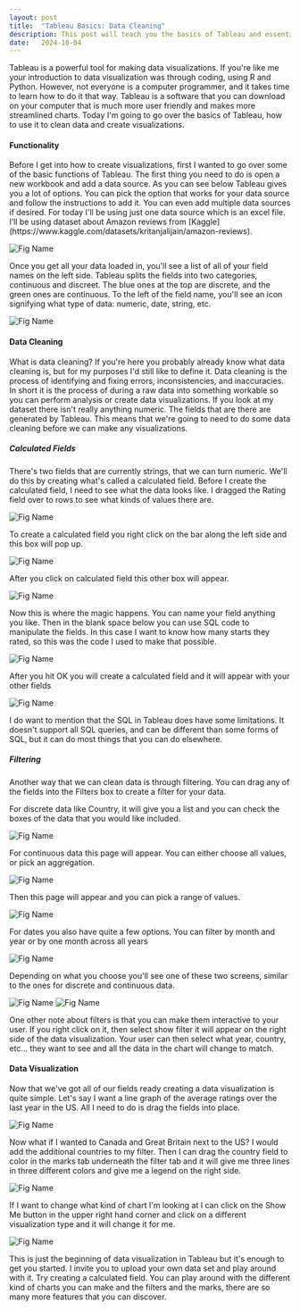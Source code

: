 ```yaml
---
layout: post
title:  "Tableau Basics: Data Cleaning"
description: This post will teach you the basics of Tableau and essentials of data cleaning.
date:   2024-10-04
---
```



<p class="intro"><span class="dropcap">T</span>ableau is a powerful tool for making data visualizations. If you're like me your introduction to data visualization was through coding, using R and Python. However, not everyone is a computer programmer, and it takes time to learn how to do it that way. Tableau is a software that you can download on your computer that is much more user friendly and makes more streamlined charts. Today I'm going to go over the basics of Tableau, how to use it to clean data and create visualizations. </p>

#### Functionality

<p>Before I get into how to create visualizations, first I wanted to go over some of the basic functions of Tableau. The first thing you need to do is open a new workbook and add a data source. As you can see below Tableau gives you a lot of options. You can pick the option that works for your data source and follow the instructions to add it. You can even add multiple data sources if desired. For today I'll be using just one data source which is an excel file. I’ll be using dataset about Amazon reviews from [Kaggle](https://www.kaggle.com/datasets/kritanjalijain/amazon-reviews).</p>


![Fig Name](https://raw.githubusercontent.com/brachel1/myblog/main/assets/img/image014.png)

<p>Once you get all your data loaded in, you'll see a list of all of your field names on the left side. Tableau splits the fields into two categories, continuous and discreet. The blue ones at the top are discrete, and the green ones are continuous. To the left of the field name, you'll see an icon signifying what type of data: numeric, date, string, etc.</p>

![Fig Name](https://raw.githubusercontent.com/brachel1/myblog/main/assets/img/image015.png)

#### Data Cleaning

<p>What is data cleaning? If you're here you probably already know what data cleaning is, but for my purposes I'd still like to define it. Data cleaning is the process of identifying and fixing errors, inconsistencies, and inaccuracies. In short it is the process of during a raw data into something workable so you can perform analysis or create data visualizations. If you look at my dataset there isn't really anything numeric. The fields that are there are generated by Tableau. This means that we're going to need to do some data cleaning before we can make any visualizations. </p>

##### Calculated Fields

<p>There's two fields that are currently strings, that we can turn numeric. We'll do this by creating what's called a calculated field. Before I create the calculated field, I need to see what the data looks like. I dragged the Rating field over to rows to see what kinds of values there are.</p>

![Fig Name](https://raw.githubusercontent.com/brachel1/myblog/main/assets/img/image003.png)

<p>To create a calculated field you right click on the bar along the left side and this box will pop up.</p>

![Fig Name](https://raw.githubusercontent.com/brachel1/myblog/main/assets/img/image001.png)

<p>After you click on calculated field this other box will appear.</p>

![Fig Name](https://raw.githubusercontent.com/brachel1/myblog/main/assets/img/image002.png)

<p>Now this is where the magic happens. You can name your field anything you like. Then in the blank space below you can use SQL code to manipulate the fields. In this case I want to know how many starts they rated, so this was the code I used to make that possible. </p>

![Fig Name](https://raw.githubusercontent.com/brachel1/myblog/main/assets/img/image004.png)

<p>After you hit OK you will create a calculated field and it will appear with your other fields</p>

![Fig Name](https://raw.githubusercontent.com/brachel1/myblog/main/assets/img/image016.png)

<p>I do want to mention that the SQL in Tableau does have some limitations. It doesn't support all SQL queries, and can be different than some forms of SQL, but it can do most things that you can do elsewhere.</p>

##### Filtering

<p>Another way that we can clean data is through filtering. You can drag any of the fields into the Filters box to create a filter for your data.</p>

<p>For discrete data like Country, it will give you a list and you can check the boxes of the data that you would like included.</p>

![Fig Name](https://raw.githubusercontent.com/brachel1/myblog/main/assets/img/image005.png)

<p>For continuous data this page will appear. You can either choose all values, or pick an aggregation.</p>

![Fig Name](https://raw.githubusercontent.com/brachel1/myblog/main/assets/img/image006.png)

<p>Then this page will appear and you can pick a range of values.</p>

![Fig Name](https://raw.githubusercontent.com/brachel1/myblog/main/assets/img/image007.png)

<p>For dates you also have quite a few options. You can filter by month and year or by one month across all years</p>

![Fig Name](https://raw.githubusercontent.com/brachel1/myblog/main/assets/img/image008.png)

<p>Depending on what you choose you'll see one of these two screens, similar to the ones for discrete and continuous data.</p>

![Fig Name](https://raw.githubusercontent.com/brachel1/myblog/main/assets/img/image009.png)
![Fig Name](https://raw.githubusercontent.com/brachel1/myblog/main/assets/img/image010.png)

<p>One other note about filters is that you can make them interactive to your user. If you right click on it, then select show filter it will appear on the right side of the data visualization. Your user can then select what year, country, etc... they want to see and all the data in the chart will change to match.</p>

#### Data Visualization

<p>Now that we've got all of our fields ready creating a data visualization is quite simple. Let's say I want a line graph of the average ratings over the last year in the US. All I need to do is drag the fields into place.</p>

![Fig Name](https://raw.githubusercontent.com/brachel1/myblog/main/assets/img/image011.png)

<p>Now what if I wanted to Canada and Great Britain next to the US? I would add the additional countries to my filter. Then I can drag the country field to color in the marks tab underneath the filter tab and it will give me three lines in three different colors and give me a legend on the right side.</p>

![Fig Name](https://raw.githubusercontent.com/brachel1/myblog/main/assets/img/image012.png)

<p>If I want to change what kind of chart I'm looking at I can click on the Show Me button in the upper right hand corner and click on a different visualization type and it will change it for me.</p>

![Fig Name](https://raw.githubusercontent.com/brachel1/myblog/main/assets/img/image013.png)

<p>This is just the beginning of data visualization in Tableau but it's enough to get you started. I invite you to upload your own data set and play around with it. Try creating a calculated field. You can play around with the different kind of charts you can make and the filters and the marks, there are so many more features that you can discover.</p>

